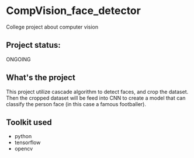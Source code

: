 # CompVision_face_detector
College project about computer vision

## Project status:
ONGOING

## What's the project
This project utilize cascade algorithm to detect faces, and crop the dataset. Then the cropped dataset will be feed into CNN to create a model that can classify the person face (in this case a famous footballer).

## Toolkit used
- python
- tensorflow
- opencv